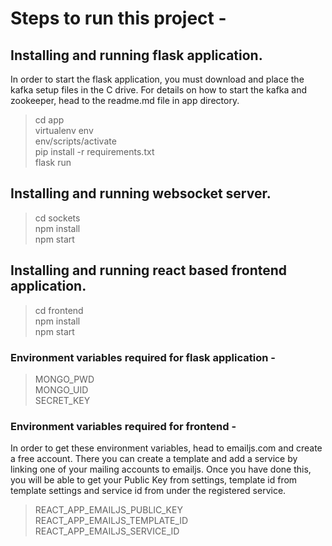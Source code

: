 # Steps to run this project - <br>

## Installing and running flask application. <br>

In order to start the flask application, you must download and place the kafka setup files in the C drive. For details on how to start the kafka and zookeeper, head to the readme.md file in app directory. <br>

> cd app <br>
> virtualenv env <br>
> env/scripts/activate <br>
> pip install -r requirements.txt <br>
> flask run  <br>

## Installing and running websocket server. <br>
> cd sockets <br>
> npm install <br>
> npm start <br>

## Installing and running react based frontend application. <br>
> cd frontend <br>
> npm install <br>
> npm start <br>

### Environment variables required for flask application - <br>
> MONGO_PWD <br>
> MONGO_UID <br>
> SECRET_KEY <br>

### Environment variables required for frontend - <br>

In order to get these environment variables, head to emailjs.com and create a free account. There you can create a template and add a service by linking one of your mailing accounts to emailjs. Once you have done this, you will be able to get your Public Key from settings, template id from template settings and service id from under the registered service. <br>

> REACT_APP_EMAILJS_PUBLIC_KEY <br>
> REACT_APP_EMAILJS_TEMPLATE_ID <br>
> REACT_APP_EMAILJS_SERVICE_ID <br>